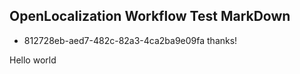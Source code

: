 ## OpenLocalization Workflow Test MarkDown
* 812728eb-aed7-482c-82a3-4ca2ba9e09fa 
thanks!

Hello world